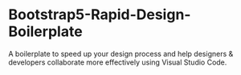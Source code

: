 # Bootstrap5-Rapid-Design-Boilerplate
 A boilerplate to speed up your design process and help designers & developers collaborate more effectively using Visual Studio Code.
